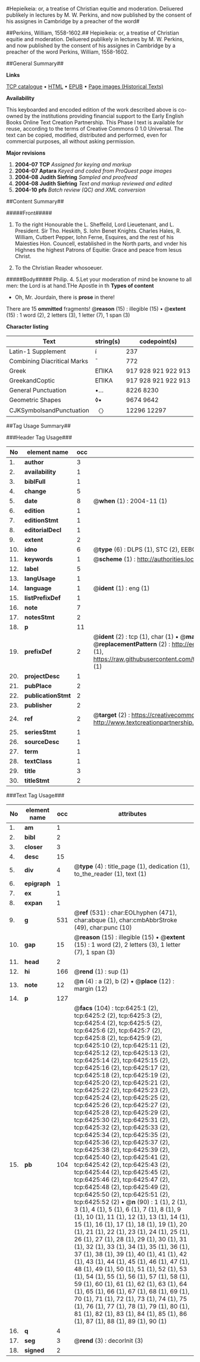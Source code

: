 #Hepieíkeia: or, a treatise of Christian equitie and moderation. Deliuered publikely in lectures by M. W. Perkins, and now published by the consent of his assignes in Cambridge by a preacher of the word#

##Perkins, William, 1558-1602.##
Hepieíkeia: or, a treatise of Christian equitie and moderation. Deliuered publikely in lectures by M. W. Perkins, and now published by the consent of his assignes in Cambridge by a preacher of the word
Perkins, William, 1558-1602.

##General Summary##

**Links**

[TCP catalogue](http://www.ota.ox.ac.uk/tcp/)  • 
[HTML](http://tei.it.ox.ac.uk/tcp/Texts-HTML/free/A09/A09403.html)  • 
[EPUB](http://tei.it.ox.ac.uk/tcp/Texts-EPUB/free/A09/A09403.epub) • 
[Page images (Historical Texts)](https://data.historicaltexts.jisc.ac.uk/view?pubId=eebo-99841815e&pageId=eebo-99841815e-6425-1)

**Availability**

This keyboarded and encoded edition of the
	       work described above is co-owned by the institutions
	       providing financial support to the Early English Books
	       Online Text Creation Partnership. This Phase I text is
	       available for reuse, according to the terms of Creative
	       Commons 0 1.0 Universal. The text can be copied,
	       modified, distributed and performed, even for
	       commercial purposes, all without asking permission.

**Major revisions**

1. __2004-07__ __TCP__ *Assigned for keying and markup*
1. __2004-07__ __Aptara__ *Keyed and coded from ProQuest page images*
1. __2004-08__ __Judith Siefring__ *Sampled and proofread*
1. __2004-08__ __Judith Siefring__ *Text and markup reviewed and edited*
1. __2004-10__ __pfs__ *Batch review (QC) and XML conversion*

##Content Summary##

#####Front#####

1. To the right Honourable
the L. Sheffeild, Lord Lieuetenant, and
L. President. Sir Tho. Heskith, S. Iohn Benet
Knights. Charles Hales, R. William, Cutbert
Pepper, Iohn Ferne, Esquires, and the
rest of his Maiesties Hon. Councell, established
in the North parts, and vnder his
Highnes the highest Patrons of Equitie:
Grace and peace
from Iesus Christ.

1. To the Christian Reader
whosoeuer.

#####Body#####
Philip. 4. 5.Let your moderation of mind
be knowne to all men: the Lord
is at hand.THe Apostle in th
**Types of content**

  * Oh, Mr. Jourdain, there is **prose** in there!

There are 15 **ommitted** fragments! 
 @__reason__ (15) : illegible (15)  •  @__extent__ (15) : 1 word (2), 2 letters (3), 1 letter (7), 1 span (3)

**Character listing**


|Text|string(s)|codepoint(s)|
|---|---|---|
|Latin-1 Supplement|í|237|
|Combining             Diacritical Marks|̄|772|
|Greek|ΕΠΙΚΑ|917 928 921 922 913|
|GreekandCoptic|ΕΠΙΚΑ|917 928 921 922 913|
|General Punctuation|•…|8226 8230|
|Geometric Shapes|◊▪|9674 9642|
|CJKSymbolsandPunctuation|〈〉|12296 12297|

##Tag Usage Summary##

###Header Tag Usage###

|No|element name|occ|attributes|
|---|---|---|---|
|1.|__author__|3||
|2.|__availability__|1||
|3.|__biblFull__|1||
|4.|__change__|5||
|5.|__date__|8| @__when__ (1) : 2004-11 (1)|
|6.|__edition__|1||
|7.|__editionStmt__|1||
|8.|__editorialDecl__|1||
|9.|__extent__|2||
|10.|__idno__|6| @__type__ (6) : DLPS (1), STC (2), EEBO-CITATION (1), PROQUEST (1), VID (1)|
|11.|__keywords__|1| @__scheme__ (1) : http://authorities.loc.gov/ (1)|
|12.|__label__|5||
|13.|__langUsage__|1||
|14.|__language__|1| @__ident__ (1) : eng (1)|
|15.|__listPrefixDef__|1||
|16.|__note__|7||
|17.|__notesStmt__|2||
|18.|__p__|11||
|19.|__prefixDef__|2| @__ident__ (2) : tcp (1), char (1)  •  @__matchPattern__ (2) : ([0-9\-]+):([0-9IVX]+) (1), (.+) (1)  •  @__replacementPattern__ (2) : http://eebo.chadwyck.com/downloadtiff?vid=$1&page=$2 (1), https://raw.githubusercontent.com/textcreationpartnership/Texts/master/tcpchars.xml#$1 (1)|
|20.|__projectDesc__|1||
|21.|__pubPlace__|2||
|22.|__publicationStmt__|2||
|23.|__publisher__|2||
|24.|__ref__|2| @__target__ (2) : https://creativecommons.org/publicdomain/zero/1.0/ (1), http://www.textcreationpartnership.org/docs/. (1)|
|25.|__seriesStmt__|1||
|26.|__sourceDesc__|1||
|27.|__term__|1||
|28.|__textClass__|1||
|29.|__title__|3||
|30.|__titleStmt__|2||


###Text Tag Usage###

|No|element name|occ|attributes|
|---|---|---|---|
|1.|__am__|1||
|2.|__bibl__|2||
|3.|__closer__|3||
|4.|__desc__|15||
|5.|__div__|4| @__type__ (4) : title_page (1), dedication (1), to_the_reader (1), text (1)|
|6.|__epigraph__|1||
|7.|__ex__|1||
|8.|__expan__|1||
|9.|__g__|531| @__ref__ (531) : char:EOLhyphen (471), char:abque (1), char:cmbAbbrStroke (49), char:punc (10)|
|10.|__gap__|15| @__reason__ (15) : illegible (15)  •  @__extent__ (15) : 1 word (2), 2 letters (3), 1 letter (7), 1 span (3)|
|11.|__head__|2||
|12.|__hi__|166| @__rend__ (1) : sup (1)|
|13.|__note__|12| @__n__ (4) : a (2), b (2)  •  @__place__ (12) : margin (12)|
|14.|__p__|127||
|15.|__pb__|104| @__facs__ (104) : tcp:6425:1 (2), tcp:6425:2 (2), tcp:6425:3 (2), tcp:6425:4 (2), tcp:6425:5 (2), tcp:6425:6 (2), tcp:6425:7 (2), tcp:6425:8 (2), tcp:6425:9 (2), tcp:6425:10 (2), tcp:6425:11 (2), tcp:6425:12 (2), tcp:6425:13 (2), tcp:6425:14 (2), tcp:6425:15 (2), tcp:6425:16 (2), tcp:6425:17 (2), tcp:6425:18 (2), tcp:6425:19 (2), tcp:6425:20 (2), tcp:6425:21 (2), tcp:6425:22 (2), tcp:6425:23 (2), tcp:6425:24 (2), tcp:6425:25 (2), tcp:6425:26 (2), tcp:6425:27 (2), tcp:6425:28 (2), tcp:6425:29 (2), tcp:6425:30 (2), tcp:6425:31 (2), tcp:6425:32 (2), tcp:6425:33 (2), tcp:6425:34 (2), tcp:6425:35 (2), tcp:6425:36 (2), tcp:6425:37 (2), tcp:6425:38 (2), tcp:6425:39 (2), tcp:6425:40 (2), tcp:6425:41 (2), tcp:6425:42 (2), tcp:6425:43 (2), tcp:6425:44 (2), tcp:6425:45 (2), tcp:6425:46 (2), tcp:6425:47 (2), tcp:6425:48 (2), tcp:6425:49 (2), tcp:6425:50 (2), tcp:6425:51 (2), tcp:6425:52 (2)  •  @__n__ (90) : 1 (1), 2 (1), 3 (1), 4 (1), 5 (1), 6 (1), 7 (1), 8 (1), 9 (1), 10 (1), 11 (1), 12 (1), 13 (1), 14 (1), 15 (1), 16 (1), 17 (1), 18 (1), 19 (1), 20 (1), 21 (1), 22 (1), 23 (1), 24 (1), 25 (1), 26 (1), 27 (1), 28 (1), 29 (1), 30 (1), 31 (1), 32 (1), 33 (1), 34 (1), 35 (1), 36 (1), 37 (1), 38 (1), 39 (1), 40 (1), 41 (1), 42 (1), 43 (1), 44 (1), 45 (1), 46 (1), 47 (1), 48 (1), 49 (1), 50 (1), 51 (1), 52 (1), 53 (1), 54 (1), 55 (1), 56 (1), 57 (1), 58 (1), 59 (1), 60 (1), 61 (1), 62 (1), 63 (1), 64 (1), 65 (1), 66 (1), 67 (1), 68 (1), 69 (1), 70 (1), 71 (1), 72 (1), 73 (1), 74 (1), 75 (1), 76 (1), 77 (1), 78 (1), 79 (1), 80 (1), 81 (1), 82 (1), 83 (1), 84 (1), 85 (1), 86 (1), 87 (1), 88 (1), 89 (1), 90 (1)|
|16.|__q__|4||
|17.|__seg__|3| @__rend__ (3) : decorInit (3)|
|18.|__signed__|2||
